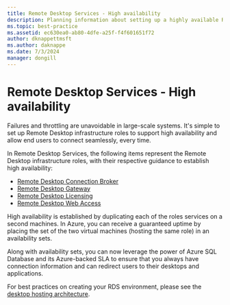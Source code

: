 ```yaml
---
title: Remote Desktop Services - High availability
description: Planning information about setting up a highly available RDS deployment.
ms.topic: best-practice
ms.assetid: ec630ea0-ab80-4dfe-a25f-f4f601651f72
author: dknappettmsft
ms.author: daknappe
ms.date: 7/3/2024
manager: dongill
---
```

# Remote Desktop Services - High availability

Failures and throttling are unavoidable in large-scale systems. It's simple to set up Remote Desktop infrastructure roles to support high availability and allow end users to connect seamlessly, every time.

In Remote Desktop Services, the following items represent the Remote Desktop infrastructure roles, with their respective guidance to establish high availability:
- [Remote Desktop Connection Broker](./rds-connection-broker-cluster.md)
- [Remote Desktop Gateway](./rds-rdweb-gateway-ha.md)
- [Remote Desktop Licensing](./rds-client-access-license.md)
- [Remote Desktop Web Access](./rds-rdweb-gateway-ha.md)

High availability is established by duplicating each of the roles services on a second machines. In Azure, you can receive a guaranteed uptime by placing the set of the two virtual machines (hosting the same role) in an availability sets.

Along with availability sets, you can now leverage the power of Azure SQL Database and its Azure-backed SLA to ensure that you always have connection information and can redirect users to their desktops and applications.

For best practices on creating your RDS environment, please see the [desktop hosting architecture](desktop-hosting-reference-architecture.md).
